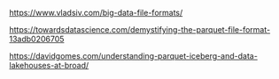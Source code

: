 
https://www.vladsiv.com/big-data-file-formats/

https://towardsdatascience.com/demystifying-the-parquet-file-format-13adb0206705

https://davidgomes.com/understanding-parquet-iceberg-and-data-lakehouses-at-broad/
